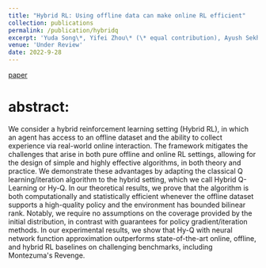 ```yaml
---
title: "Hybrid RL: Using offline data can make online RL efficient"
collection: publications
permalink: /publication/hybridq
excerpt: 'Yuda Song\*, Yifei Zhou\* (\* equal contribution), Ayush Sekhari, Drew Bagnell, Akshay Krishnamurthy, Wen Sun'
venue: 'Under Review'
date: 2022-9-28
---
```

[paper](https://arxiv.org/abs/2210.06718)
# abstract:
We consider a hybrid reinforcement learning setting (Hybrid RL), in which an agent has access to an offline dataset and the ability to collect experience via real-world online interaction. The framework mitigates the challenges that arise in both pure offline and online RL settings, allowing for the design of simple and highly effective algorithms, in both theory and practice. We demonstrate these advantages by adapting the classical Q learning/iteration algorithm to the hybrid setting, which we call Hybrid Q-Learning or Hy-Q. In our theoretical results, we prove that the algorithm is both computationally and statistically efficient whenever the offline dataset supports a high-quality policy and the environment has bounded bilinear rank. Notably, we require no assumptions on the coverage provided by the initial distribution, in contrast with guarantees for policy gradient/iteration methods. In our experimental results, we show that Hy-Q with neural network function approximation outperforms state-of-the-art online, offline, and hybrid RL baselines on challenging benchmarks, including Montezuma's Revenge. 
